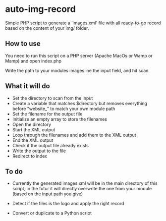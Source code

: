 # auto-img-record

Simple PHP script to generate a 'images.xml' file with all ready-to-go record based on the content of your img/ folder.

## How to use

You need to run this script on a PHP server (Apache MacOs or Wamp or Mamp) and open index.php

Write the path to your modules images ine the input field, and hit scan.

## What it will do

- Set the directory to scan from the input
- Create a variable that matches $directory but removes everything before "website_" to match your own module path
- Set the filename for the output file
- Initialize an empty array to store the filenames
- Open the directory
- Start the XML output
- Loop through the filenames and add them to the XML output
- End the XML output
- Check if the output file already exists
- Write the output to the file
- Redirect to index 

## To do 

- Currently the generated images.xml will be in the main directory of this script, in the futur it will directly overwrite the one from your module (based on the input path you give)

- Detect if the files is the logo and apply the right record

- Convert or duplicate to a Python script 
